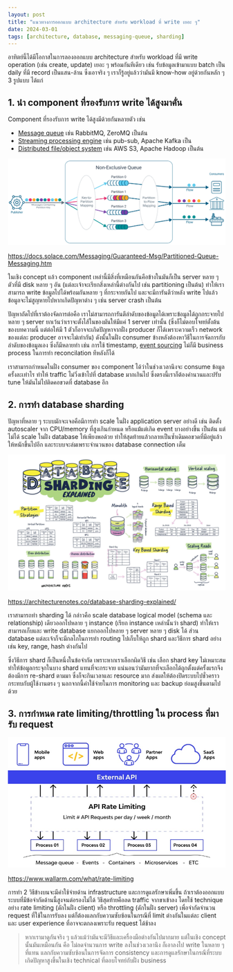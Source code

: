 ```yaml
---
layout: post
title: "แนวทางการออกแบบ architecture สำหรับ workload ที่ write เยอะ ๆ"
date: 2024-03-01
tags: [architecture, database, messaging-queue, sharding]
---
```


อาทิตย์นี้ได้มีโอกาสในการลองออกแบบ architecture สำหรับ workload ที่มี write operation (เช่น create, update) เยอะ ๆ พร้อมกันทีเดียว เช่น รับข้อมูลเข้ามาแบบ batch เป็น daily ที่มี record เป็นแสน-ล้าน ซึ่งเอาจริง ๆ เราก็รู้อยู่แล้วว่ามันมี know-how อยู่ด้วยกันหลัก ๆ 3 รูปแบบ ได้แก่

## 1. นำ component ที่รองรับการ write ได้สูงมาคั่น
Component ที่รองรับการ write ได้สูงมีด้วยกันหลายตัว เช่น 

- [Message queue](https://en.wikipedia.org/wiki/Message_queue) เช่น RabbitMQ, ZeroMQ เป็นต้น 
- [Streaming processing engine](https://en.wikipedia.org/wiki/Stream_processing) เช่น pub-sub, Apache Kafka เป็น
- [Distributed file/object system](https://en.wikipedia.org/wiki/Clustered_file_system) เช่น AWS S3, Apache Hadoop เป็นต้น  

![Partitioned message queue](/assets/2024-03-01-partitioned-message-queue.png)

<https://docs.solace.com/Messaging/Guaranteed-Msg/Partitioned-Queue-Messaging.htm>

ในเชิง concept แล้ว component เหล่านี้มีสิ่งที่เหมือนกันคือข้างในมันก็เป็น server หลาย ๆ ตัวที่มี disk หลาย ๆ อัน (แต่ละเจ้าจะเรียกสิ่งเหล่านี้ต่างกันไป เช่น partitioning เป็นต้น) ทำให้เราสามารถ write ข้อมูลไปได้พร้อมกันหลาย ๆ ที่กระจายกันไป และจะมีการันตีว่าหลัง write ไปแล้วข้อมูลจะไม่สูญหายไปหากเกิดปัญหาต่าง ๆ เช่น server crash เป็นต้น  

ปัญหาถัดไปที่เราต้องจัดการต่อคือ เราไม่สามารถการันตีลำดับของข้อมูลได้เพราะข้อมูลได้ถูกกระจายไปหลาย ๆ server ยกเว้นว่าเราจะตั้งไส้ในของมันให้มีแค่ 1 server เท่านั้น (ซึ่งก็ไม่ตอบโจทย์ตั้งต้นของบทความนี้ แต่ต่อให้มี 1 ตัวก็อาจจะเกิดปัญหาจากฝั่ง producer ก็ได้เพราะความเร็ว network ของแต่ละ producer อาจจะไม่เท่ากัน) ดังนั้นในฝั่ง consumer ข้างหลังต้องหาวิธีในการจัดการกับลำดับของข้อมูลเอง ซึ่งก็มีหลายท่า เช่น การใช้ timestamp, [event sourcing](https://martinfowler.com/eaaDev/EventSourcing.html) ไม่ก็มี business process ในการทำ reconcilation ทีหลังก็ได้  

เราสามารถกำหนดในฝั่ง consumer ของ component ได้ว่าในช่วงเวลานึงจะ consume ข้อมูลครั้งละเท่าไร ทำให้ traffic ไม่วิ่งเข้าไปที่ database มากเกินไป ซึ่งตรงนี้เราก็ต้องคำนวนและปรับ tune ให้มันไม่ไปติดคอขวดที่ database อีก

## 2. การทำ database sharding
ปัญหาที่หลาย ๆ ระบบมักจะเจอคือมีการทำ scale ในฝั่ง application server อย่างดี เช่น ติดตั้ง autoscaler จาก CPU/memory ที่สูงเกินกำหนด หรือแม้่แต่เกิด event บางอย่างขึ้น เป็นต้น แต่ไม่ได้ scale ในฝั่ง database ให้เพียงพอด้วย ทำให้สุดท้ายแล้วกลายเป็นซ้ำเดิมคอขวดที่มีอยู่แล้วให้หนักขึ้นไปอีก และระบบจะล่มเพราะจำนวนของ database connection เต็ม  

![Database sharding explained](/assets/2024-03-01-database-sharding-explained.jpeg)

<https://architecturenotes.co/database-sharding-explained/>

เราสามารถทำ sharding ได้ กล่าวคือ scale database logical model (schema และ relationship) เดียวออกไปหลาย ๆ instance (เรียก instance เหล่านั้นว่า shard) ทำให้เราสามารถเก็บและ write database แยกออกไปหลาย ๆ server หลาย ๆ disk ได้ ส่วน database แต่ละเจ้าก็จะมีกลไกในการทำ routing ไปเก็บให้ถูก shard และวิธีการ shard อย่างเช่น key, range, hash ต่างกันไป  

ซึ่งวิธีการ shard ก็เป็นหนึ่งในข้อจำกัด เพราะหากเราเลือกผิดวิธี เช่น เลือก shard key ไม่เหมาะสม ทำให้ข้อมูลกระจุกในบาง shard แทนที่จะกระจาย แน่นอนว่ามันยากที่จะเลือกได้ถูกตั้งแต่ครั้งแรกจึงต้องมีการ re-shard ตามมา ซึ่งก็จะกินเวลาและ resource มาก ส่งผลให้ต้องปิดระบบไปชั่วคราว กระทบกับผู้ใช้งานตรง ๆ นอกจากนี้ค่าใช้จ่ายในการ monitoring และ backup ย่อมสูงขึ้นตามไปด้วย  

## 3. การกำหนด rate limiting/throttling ใน process ที่มารับ request

![API rate limiting](/assets/2024-03-01-api-rate-limiting.jpeg)

<https://www.wallarm.com/what/rate-limiting>

การทำ 2 วิธีข้างบนจะมีค่าใช้จ่ายด้าน infrastructure และการดูแลรักษาเพิ่มขึ้น ถ้าเราต้องออกแบบระบบที่มีข้อจำกัดด้านนี้สูงจนต่อรองไม่ได้ วิธีสุดท้ายคือลด traffic จากขาเข้าลง โดยใช้ technique อย่าง rate limiting (ดักในฝั่ง client) หรือ throttling (ดักในฝั่ง server) เพื่อจำกัดจำนวน request ที่ใช้ในการรับลง แต่ก็ต้องแลกกับความซับซ้อนในกรณีที่ limit ต่างกันในแต่ละ client และ user experience ที่อาจจะตกลงเพราะรับ request ได้ช้าลง

> หากเรามาดูกันจริง ๆ แล้วแม้ว่ามันจะมีวิธีและเครื่องมือต่างกันไปมากมาย แต่ในเชิง concept นั้นมันเหมือนกัน คือ ไม่ลดจำนวนการ write ลงในช่วงเวลานึง ก็เอาลงไป write ในหลาย ๆ ที่แทน แลกกับความซับซ้อนในการจัดการ consistency และการดูแลรักษาในกรณีที่ระบบเกิดปัญหาสูงขึ้นในเชิง technical ที่ตอบโจทย์กับฝั่ง business  
